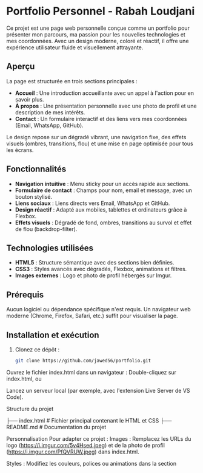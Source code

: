 # Portfolio Personnel - Rabah Loudjani

Ce projet est une page web personnelle conçue comme un portfolio pour présenter mon parcours, ma passion pour les nouvelles technologies et mes coordonnées. Avec un design moderne, coloré et réactif, il offre une expérience utilisateur fluide et visuellement attrayante.

## Aperçu

La page est structurée en trois sections principales :
- **Accueil** : Une introduction accueillante avec un appel à l'action pour en savoir plus.
- **À propos** : Une présentation personnelle avec une photo de profil et une description de mes intérêts.
- **Contact** : Un formulaire interactif et des liens vers mes coordonnées (Email, WhatsApp, GitHub).

Le design repose sur un dégradé vibrant, une navigation fixe, des effets visuels (ombres, transitions, flou) et une mise en page optimisée pour tous les écrans.

## Fonctionnalités

- **Navigation intuitive** : Menu sticky pour un accès rapide aux sections.
- **Formulaire de contact** : Champs pour nom, email et message, avec un bouton stylisé.
- **Liens sociaux** : Liens directs vers Email, WhatsApp et GitHub.
- **Design réactif** : Adapté aux mobiles, tablettes et ordinateurs grâce à Flexbox.
- **Effets visuels** : Dégradé de fond, ombres, transitions au survol et effet de flou (backdrop-filter).

## Technologies utilisées

- **HTML5** : Structure sémantique avec des sections bien définies.
- **CSS3** : Styles avancés avec dégradés, Flexbox, animations et filtres.
- **Images externes** : Logo et photo de profil hébergés sur Imgur.

## Prérequis

Aucun logiciel ou dépendance spécifique n'est requis. Un navigateur web moderne (Chrome, Firefox, Safari, etc.) suffit pour visualiser la page.

## Installation et exécution

1. Clonez ce dépôt :
   ```bash
   git clone https://github.com/jawed56/portfolio.git

Ouvrez le fichier index.html dans un navigateur :
Double-cliquez sur index.html, ou

Lancez un serveur local (par exemple, avec l'extension Live Server de VS Code).

Structure du projet

├── index.html       # Fichier principal contenant le HTML et CSS
├── README.md        # Documentation du projet

Personnalisation
Pour adapter ce projet :
Images : Remplacez les URLs du logo (https://i.imgur.com/5v4Hsed.jpeg) et de la photo de profil (https://i.imgur.com/PfQVRUW.jpeg) dans index.html.

Styles : Modifiez les couleurs, polices ou animations dans la section <style> de index.html.

Contenu : Mettez à jour le texte des sections #home, #about et #contact.

Formulaire : Connectez le formulaire à un backend (par exemple, JavaScript ou Formspree) pour gérer les soumissions.

Démo
Consultez le site live ici : https://jawed56.github.io/
Consultez le code source sur GitHub : https://github.com/jawed56/portfolio
Captures d'écran
(Facultatif : Ajoutez des captures d'écran ici pour illustrer le projet.)
Auteur
Rabah Loudjani

Email : loudjani.r@gmail.com (mailto:loudjani.r@gmail.com)

WhatsApp : +213771466869

GitHub : jawed56

Contribution
Ce projet est personnel, mais les suggestions sont les bienvenues ! Pour contribuer, ouvrez une issue ou une pull request sur le dépôt GitHub.
Licence
© 2025 Rabah Loudjani. Ce projet est destiné à un usage personnel. Vous pouvez le modifier pour vos propres besoins, mais veuillez respecter les droits d'auteur pour toute utilisation commerciale.

### Détails des intégrations
- **Lien `https://jawed56.github.io/`** :
  - Ajouté dans la section "Démo" avec la ligne : `Consultez le site live ici : [https://jawed56.github.io/](https://jawed56.github.io/)`.
  - Présenté comme le lien principal pour voir le portfolio en action.
- **Lien du dépôt `https://github.com/jawed56/portfolio`** :
  - Utilisé dans les sections "Installation", "Démo" et "Contribution" pour pointer vers le code source.
  - Si votre dépôt a un nom différent (par exemple, `jawed56.github.io`), remplacez `portfolio` par le nom correct.
- **Autres liens** :
  - Les liens Email, WhatsApp et GitHub dans la section "Auteur" sont repris de votre `index.html` pour cohérence.

### Vérifications
- **Lien live** : Assurez-vous que `https://jawed56.github.io/` affiche correctement votre portfolio. Si ce n'est pas le cas, vérifiez la configuration de GitHub Pages dans votre dépôt.
- **Nom du dépôt** : J'ai utilisé `https://github.com/jawed56/portfolio` comme exemple. Si votre dépôt est `https://github.com/jawed56/jawed56.github.io` (typique pour GitHub Pages), mettez à jour les liens dans le README :
  - Remplacez `https://github.com/jawed56/portfolio` par `https://github.com/jawed56/jawed56.github.io`.
- **Affichage sur GitHub** : Une fois poussé sur GitHub, vérifiez que le README s'affiche correctement avec les liens cliquables.

### Prochaines étapes
- Si le nom du dépôt GitHub est différent, partagez-le pour que je mette à jour les liens.
- Si vous voulez ajouter des captures d'écran ou d'autres sections (par exemple, une section "Projets" ou "Badges"), je peux les intégrer.
- Si vous avez besoin d'aide pour configurer GitHub Pages ou pousser le projet, je peux fournir des instructions.
